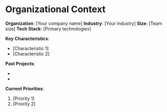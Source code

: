 # Organizational Context

**Organization**: [Your company name]
**Industry**: [Your industry]
**Size**: [Team size]
**Tech Stack**: [Primary technologies]

**Key Characteristics**:

- [Characteristic 1]
- [Characteristic 2]

**Past Projects**:

- [Project 1]: [Outcome]
- [Project 2]: [Outcome]

**Current Priorities**:

1. [Priority 1]
2. [Priority 2]
